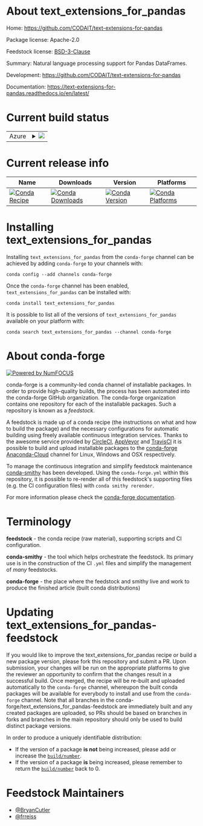 About text_extensions_for_pandas
================================

Home: https://github.com/CODAIT/text-extensions-for-pandas

Package license: Apache-2.0

Feedstock license: [BSD-3-Clause](https://github.com/conda-forge/text_extensions_for_pandas-feedstock/blob/master/LICENSE.txt)

Summary: Natural language processing support for Pandas DataFrames.

Development: https://github.com/CODAIT/text-extensions-for-pandas

Documentation: https://text-extensions-for-pandas.readthedocs.io/en/latest/

Current build status
====================


<table>
    
  <tr>
    <td>Azure</td>
    <td>
      <details>
        <summary>
          <a href="https://dev.azure.com/conda-forge/feedstock-builds/_build/latest?definitionId=11953&branchName=master">
            <img src="https://dev.azure.com/conda-forge/feedstock-builds/_apis/build/status/text_extensions_for_pandas-feedstock?branchName=master">
          </a>
        </summary>
        <table>
          <thead><tr><th>Variant</th><th>Status</th></tr></thead>
          <tbody><tr>
              <td>linux_64_python3.7.____cpython</td>
              <td>
                <a href="https://dev.azure.com/conda-forge/feedstock-builds/_build/latest?definitionId=11953&branchName=master">
                  <img src="https://dev.azure.com/conda-forge/feedstock-builds/_apis/build/status/text_extensions_for_pandas-feedstock?branchName=master&jobName=linux&configuration=linux_64_python3.7.____cpython" alt="variant">
                </a>
              </td>
            </tr><tr>
              <td>linux_64_python3.8.____cpython</td>
              <td>
                <a href="https://dev.azure.com/conda-forge/feedstock-builds/_build/latest?definitionId=11953&branchName=master">
                  <img src="https://dev.azure.com/conda-forge/feedstock-builds/_apis/build/status/text_extensions_for_pandas-feedstock?branchName=master&jobName=linux&configuration=linux_64_python3.8.____cpython" alt="variant">
                </a>
              </td>
            </tr><tr>
              <td>osx_64_python3.7.____cpython</td>
              <td>
                <a href="https://dev.azure.com/conda-forge/feedstock-builds/_build/latest?definitionId=11953&branchName=master">
                  <img src="https://dev.azure.com/conda-forge/feedstock-builds/_apis/build/status/text_extensions_for_pandas-feedstock?branchName=master&jobName=osx&configuration=osx_64_python3.7.____cpython" alt="variant">
                </a>
              </td>
            </tr><tr>
              <td>osx_64_python3.8.____cpython</td>
              <td>
                <a href="https://dev.azure.com/conda-forge/feedstock-builds/_build/latest?definitionId=11953&branchName=master">
                  <img src="https://dev.azure.com/conda-forge/feedstock-builds/_apis/build/status/text_extensions_for_pandas-feedstock?branchName=master&jobName=osx&configuration=osx_64_python3.8.____cpython" alt="variant">
                </a>
              </td>
            </tr>
          </tbody>
        </table>
      </details>
    </td>
  </tr>
</table>

Current release info
====================

| Name | Downloads | Version | Platforms |
| --- | --- | --- | --- |
| [![Conda Recipe](https://img.shields.io/badge/recipe-text_extensions_for_pandas-green.svg)](https://anaconda.org/conda-forge/text_extensions_for_pandas) | [![Conda Downloads](https://img.shields.io/conda/dn/conda-forge/text_extensions_for_pandas.svg)](https://anaconda.org/conda-forge/text_extensions_for_pandas) | [![Conda Version](https://img.shields.io/conda/vn/conda-forge/text_extensions_for_pandas.svg)](https://anaconda.org/conda-forge/text_extensions_for_pandas) | [![Conda Platforms](https://img.shields.io/conda/pn/conda-forge/text_extensions_for_pandas.svg)](https://anaconda.org/conda-forge/text_extensions_for_pandas) |

Installing text_extensions_for_pandas
=====================================

Installing `text_extensions_for_pandas` from the `conda-forge` channel can be achieved by adding `conda-forge` to your channels with:

```
conda config --add channels conda-forge
```

Once the `conda-forge` channel has been enabled, `text_extensions_for_pandas` can be installed with:

```
conda install text_extensions_for_pandas
```

It is possible to list all of the versions of `text_extensions_for_pandas` available on your platform with:

```
conda search text_extensions_for_pandas --channel conda-forge
```


About conda-forge
=================

[![Powered by NumFOCUS](https://img.shields.io/badge/powered%20by-NumFOCUS-orange.svg?style=flat&colorA=E1523D&colorB=007D8A)](http://numfocus.org)

conda-forge is a community-led conda channel of installable packages.
In order to provide high-quality builds, the process has been automated into the
conda-forge GitHub organization. The conda-forge organization contains one repository
for each of the installable packages. Such a repository is known as a *feedstock*.

A feedstock is made up of a conda recipe (the instructions on what and how to build
the package) and the necessary configurations for automatic building using freely
available continuous integration services. Thanks to the awesome service provided by
[CircleCI](https://circleci.com/), [AppVeyor](https://www.appveyor.com/)
and [TravisCI](https://travis-ci.com/) it is possible to build and upload installable
packages to the [conda-forge](https://anaconda.org/conda-forge)
[Anaconda-Cloud](https://anaconda.org/) channel for Linux, Windows and OSX respectively.

To manage the continuous integration and simplify feedstock maintenance
[conda-smithy](https://github.com/conda-forge/conda-smithy) has been developed.
Using the ``conda-forge.yml`` within this repository, it is possible to re-render all of
this feedstock's supporting files (e.g. the CI configuration files) with ``conda smithy rerender``.

For more information please check the [conda-forge documentation](https://conda-forge.org/docs/).

Terminology
===========

**feedstock** - the conda recipe (raw material), supporting scripts and CI configuration.

**conda-smithy** - the tool which helps orchestrate the feedstock.
                   Its primary use is in the construction of the CI ``.yml`` files
                   and simplify the management of *many* feedstocks.

**conda-forge** - the place where the feedstock and smithy live and work to
                  produce the finished article (built conda distributions)


Updating text_extensions_for_pandas-feedstock
=============================================

If you would like to improve the text_extensions_for_pandas recipe or build a new
package version, please fork this repository and submit a PR. Upon submission,
your changes will be run on the appropriate platforms to give the reviewer an
opportunity to confirm that the changes result in a successful build. Once
merged, the recipe will be re-built and uploaded automatically to the
`conda-forge` channel, whereupon the built conda packages will be available for
everybody to install and use from the `conda-forge` channel.
Note that all branches in the conda-forge/text_extensions_for_pandas-feedstock are
immediately built and any created packages are uploaded, so PRs should be based
on branches in forks and branches in the main repository should only be used to
build distinct package versions.

In order to produce a uniquely identifiable distribution:
 * If the version of a package **is not** being increased, please add or increase
   the [``build/number``](https://conda.io/docs/user-guide/tasks/build-packages/define-metadata.html#build-number-and-string).
 * If the version of a package **is** being increased, please remember to return
   the [``build/number``](https://conda.io/docs/user-guide/tasks/build-packages/define-metadata.html#build-number-and-string)
   back to 0.

Feedstock Maintainers
=====================

* [@BryanCutler](https://github.com/BryanCutler/)
* [@frreiss](https://github.com/frreiss/)

